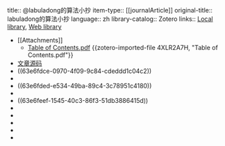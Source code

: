 title:: @labuladong的算法小抄
item-type:: [[journalArticle]]
original-title:: labuladong的算法小抄
language:: zh
library-catalog:: Zotero
links:: [Local library](zotero://select/library/items/V2JAKFFG), [Web library](https://www.zotero.org/users/11053231/items/V2JAKFFG)

- [[Attachments]]
	- [Table of Contents.pdf](zotero://select/library/items/4XLR2A7H) {{zotero-imported-file 4XLR2A7H, "Table of Contents.pdf"}}
- [文章源码](https://github.com/labuladong/fucking-algorithm)
- ((63e6fdce-0970-4f09-9c84-cdeddd1c04c2))
-
- ((63e6fded-e534-49ba-89c4-3c78951c4180))
-
- ((63e6feef-1545-40c3-86f3-51db3886415d))
-
-
-
-
-